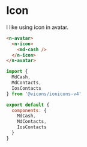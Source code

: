 # Icon
I like using icon in avatar.
```html
<n-avatar>
  <n-icon>
    <md-cash />
  </n-icon>
</n-avatar>
```
```js
import {
  MdCash,
  MdContacts,
  IosContacts
} from '@vicons/ionicons-v4'

export default {
  components: {
    MdCash,
    MdContacts,
    IosContacts
  }
}
```
